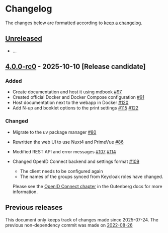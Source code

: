 # Changelog
The changes below are formatted according to [keep a changelog](https://keepachangelog.com/en/1.1.0/).

## [Unreleased]
- ...

## [4.0.0-rc0] - 2025-10-10 [Release candidate]
### Added
- Create documentation and host it using mdbook [#97]
- Created official Docker and Docker Compose configuration [#91]
- Host documentation next to the webapp in Docker [#120]
- Add N-up and booklet options to the print settings [#115] [#122]

### Changed
- Migrate to the uv package manager [#80]
- Rewritten the web UI to use Nuxt4 and PrimeVue [#86]
- Modified REST API and error messages [#107] [#114]
- Changed OpenID Connect backend and settings format [#109]
    - The client needs to be configured again
    - The names of the groups synced from Keycloak roles have changed.
  
  Please see the [OpenID Connect chapter] in the Gutenberg docs for more information.

## Previous releases
This document only keeps track of changes made since 2025-07-24.
The previous non-dependency commit was made on [2022-08-26](https://github.com/KSIUJ/gutenberg/commit/9bb5d09e1ca69756a5930d3be214f52598e40797)

[unreleased]: https://github.com/KSIUJ/gutenberg/compare/v4.0.0-rc0...HEAD
[4.0.0-rc0]: https://github.com/KSIUJ/gutenberg/releases/tag/v4.0.0-rc0

[#80]: https://github.com/KSIUJ/gutenberg/pull/80
[#86]: https://github.com/KSIUJ/gutenberg/pull/86
[#91]: https://github.com/KSIUJ/gutenberg/pull/91
[#97]: https://github.com/KSIUJ/gutenberg/pull/97
[#107]: https://github.com/KSIUJ/gutenberg/pull/107
[#109]: https://github.com/KSIUJ/gutenberg/pull/109
[#114]: https://github.com/KSIUJ/gutenberg/pull/114
[#115]: https://github.com/KSIUJ/gutenberg/pull/115
[#120]: https://github.com/KSIUJ/gutenberg/pull/120
[#122]: https://github.com/KSIUJ/gutenberg/pull/122

[OpenID Connect chapter]: https://ksiuj.github.io/gutenberg/admin/openid-connect.html
